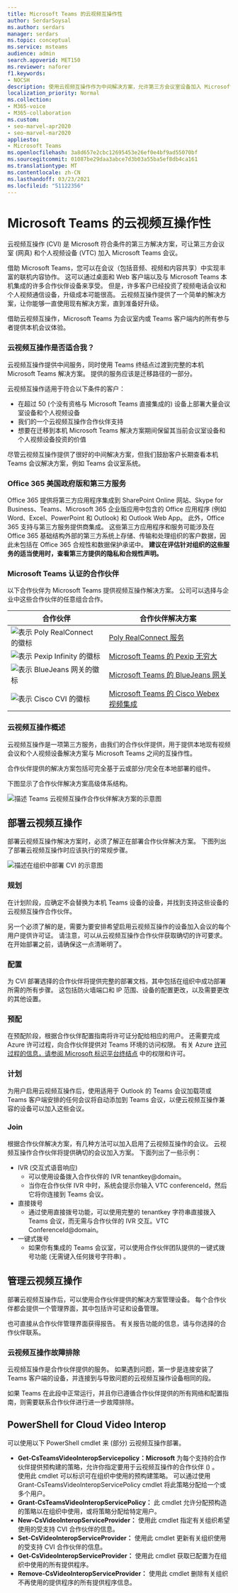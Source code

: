 ```yaml
---
title: Microsoft Teams 的云视频互操作性
author: SerdarSoysal
ms.author: serdars
manager: serdars
ms.topic: conceptual
ms.service: msteams
audience: admin
search.appverid: MET150
ms.reviewer: naforer
f1.keywords:
- NOCSH
description: 使用云视频互操作作为中间解决方案，允许第三方会议室设备加入 Microsoft Teams 会议。
localization_priority: Normal
ms.collection:
- M365-voice
- M365-collaboration
ms.custom:
- seo-marvel-apr2020
- seo-marvel-mar2020
appliesto:
- Microsoft Teams
ms.openlocfilehash: 3a8d657e2cbc12695453e26ef0e4bf9ad55070bf
ms.sourcegitcommit: 01087be29daa3abce7d3b03a55ba5ef8db4ca161
ms.translationtype: MT
ms.contentlocale: zh-CN
ms.lasthandoff: 03/23/2021
ms.locfileid: "51122356"
---
```

# <a name="cloud-video-interop-for-microsoft-teams"></a>Microsoft Teams 的云视频互操作性

云视频互操作 (CVI) 是 Microsoft 符合条件的第三方解决方案，可让第三方会议室 (网真) 和个人视频设备 (VTC) 加入 Microsoft Teams 会议。
 
借助 Microsoft Teams，您可以在会议（包括音频、视频和内容共享）中实现丰富的联机内容协作。 这可以通过桌面和 Web 客户端以及与 Microsoft Teams 本机集成的许多合作伙伴设备来享受。 但是，许多客户已经投资了视频电话会议和个人视频通信设备，升级成本可能很高。 云视频互操作提供了一个简单的解决方案，让你能够一直使用现有解决方案，直到准备好升级。

借助云视频互操作，Microsoft Teams 为会议室内或 Teams 客户端内的所有参与者提供本机会议体验。

### <a name="is-cloud-video-interop-for-me"></a>云视频互操作是否适合我？

云视频互操作提供中间服务，同时使用 Teams 终结点过渡到完整的本机 Microsoft Teams 解决方案。 提供的服务应该是迁移路径的一部分。

云视频互操作适用于符合以下条件的客户：

- 在超过 50 (个没有资格与 Microsoft Teams 直接集成的) 设备上部署大量会议室设备和个人视频设备
- 我们的一个云视频互操作合作伙伴支持
- 想要在迁移到本机 Microsoft Teams 解决方案期间保留其当前会议室设备和个人视频设备投资的价值

尽管云视频互操作提供了很好的中间解决方案，但我们鼓励客户长期查看本机 Teams 会议解决方案，例如 Teams 会议室系统。 

### <a name="office-365-us-government-and-third-party-services"></a>Office 365 美国政府版和第三方服务

Office 365 提供将第三方应用程序集成到 SharePoint Online 网站、Skype for Business、Teams、Microsoft 365 企业版应用中包含的 Office 应用程序 (例如 Word、Excel、PowerPoint 和 Outlook) 和 Outlook Web App。 此外，Office 365 支持与第三方服务提供商集成。 这些第三方应用程序和服务可能涉及在 Office 365 基础结构外部的第三方系统上存储、传输和处理组织的客户数据，因此未包括在 Office 365 合规性和数据保护承诺中。 **建议在评估针对组织的这些服务的适当使用时，查看第三方提供的隐私和合规性声明。**



### <a name="partners-certified-for-microsoft-teams"></a>Microsoft Teams 认证的合作伙伴

以下合作伙伴为 Microsoft Teams 提供视频互操作解决方案。 公司可以选择与企业中这些合作伙伴的任意组合合作。 

|合作伙伴|合作伙伴解决方案|
|----|---|
|![表示 Poly RealConnect 的徽标](media/polycom.png) | <a href="https://aka.ms/PolycomRealConnect" target="_blank">Poly RealConnect 服务</a> |
|![表示 Pexip Infinity 的徽标](media/pexip.png)| <a href="https://aka.ms/PexipInfinity" target="_blank">Microsoft Teams 的 Pexip 无穷大</a> | 
|![表示 BlueJeans 网关的徽标](media/bluejeans.png)| <a href="https://aka.ms/BluejeansGateway" target="_blank">Microsoft Teams 的 BlueJeans 网关</a> |
|![表示 Cisco CVI 的徽标](media/cisco.png)|<a href="https://aka.ms/CiscoCVI" target="_blank">Microsoft Teams 的 Cisco Webex 视频集成</a>|

### <a name="cloud-video-interop-overview"></a>云视频互操作概述

云视频互操作是一项第三方服务，由我们的合作伙伴提供，用于提供本地现有视频会议和个人视频设备解决方案与 Microsoft Teams 之间的互操作性。

合作伙伴提供的解决方案包括可完全基于云或部分/完全在本地部署的组件。 
     
下图显示了合作伙伴解决方案高级体系结构。

![描述 Teams 云视频互操作合作伙伴解决方案的示意图](media/teams-cloud-video-interop-partner-solution.png)


## <a name="deploy-cloud-video-interop"></a>部署云视频互操作

部署云视频互操作解决方案时，必须了解正在部署合作伙伴解决方案。 下图列出了部署云视频互操作时应该执行的常规步骤。

![描述在组织中部署 CVI 的示意图](media/deploying-cvi.png)

### <a name="plan"></a>规划

在计划阶段，应确定不会替换为本机 Teams 设备的设备，并找到支持这些设备的云视频互操作合作伙伴。  

另一个必须了解的是，需要为要安排希望启用云视频互操作的设备加入会议的每个用户提供许可证。 请注意，可以从云视频互操作合作伙伴获取确切的许可要求。 在开始部署之前，请确保这一点清晰明了。

### <a name="configure"></a>配置

为 CVI 部署选择的合作伙伴将提供完整的部署文档，其中包括在组织中成功部署所需的所有步骤。 这包括防火墙端口和 IP 范围、设备的配置更改，以及需要更改的其他设置。

### <a name="provision"></a>预配  

在预配阶段，根据合作伙伴配置指南将许可证分配给相应的用户。 还需要完成 Azure 许可过程，向合作伙伴提供对 Teams 环境的访问权限。 有关 Azure [许可过程的信息，请参阅 Microsoft 标识平台终结点](/azure/active-directory/develop/v2-permissions-and-consent) 中的权限和许可。

### <a name="schedule"></a>计划

为用户启用云视频互操作后，使用适用于 Outlook 的 Teams 会议加载项或 Teams 客户端安排的任何会议将自动添加到 Teams 会议，以便云视频互操作兼容的设备可以加入这些会议。

### <a name="join"></a>Join

根据合作伙伴解决方案，有几种方法可以加入启用了云视频互操作的会议。 云视频互操作合作伙伴将提供确切的会议加入方案。 下面列出了一些示例：

- IVR (交互式语音响应)  
  - 可以使用设备拨入合作伙伴的 IVR tenantkey@domain。
  - 当你在合作伙伴 IVR 中时，系统会提示你输入 VTC conferenceId，然后它将你连接到 Teams 会议。
- 直接拨号 
  - 通过使用直接拨号功能，可以使用完整的 tenantkey 字符串直接拨入 Teams 会议，而无需与合作伙伴的 IVR 交互。VTC ConferenceId@domain。
- 一键式拨号 
  - 如果你有集成的 Teams 会议室，可以使用合作伙伴团队提供的一键式拨号功能 (无需键入任何拨号字符串) 。

## <a name="manage-cloud-video-interop"></a>管理云视频互操作

部署云视频互操作后，可以使用合作伙伴提供的解决方案管理设备。 每个合作伙伴都会提供一个管理界面，其中包括许可证和设备管理。 

也可直接从合作伙伴管理界面获得报告。 有关报告功能的信息，请与你选择的合作伙伴联系。 

### <a name="troubleshooting-cloud-video-interop"></a>云视频互操作故障排除

云视频互操作是合作伙伴提供的服务。 如果遇到问题，第一步是连接安装了 Teams 客户端的设备，并连接到与导致问题的云视频互操作设备相同的段。 

如果 Teams 在此段中正常运行，并且你已遵循合作伙伴提供的所有网络和配置指南，则需要联系合作伙伴进行进一步故障排除。 

## <a name="powershell-for-cloud-video-interop"></a>PowerShell for Cloud Video Interop

可以使用以下 PowerShell cmdlet 来 (部分) 云视频互操作部署。

- **Get-CsTeamsVideoInteropServicepolicy：Microsoft** 为每个支持的合作伙伴提供预构建的策略，允许你指定要用于云视频互操作的合作伙伴 () 。<br>使用此 cmdlet 可以标识可在组织中使用的预构建策略。 可以通过使用 Grant-CsTeamsVideoInteropServicePolicy cmdlet 将此策略分配给一个或多个用户。
- **Grant-CsTeamsVideoInteropServicePolicy：** 此 cmdlet 允许分配预构造的策略以在组织中使用，或将策略分配给特定用户。
- **New-CsVideoInteropServiceProvider：** 使用此 cmdlet 指定有关组织希望使用的受支持 CVI 合作伙伴的信息。
- **Set-CsVideoInteropServiceProvider：** 使用此 cmdlet 更新有关组织使用的受支持 CVI 合作伙伴的信息。
- **Get-CsVideoInteropServiceProvider：** 使用此 cmdlet 获取已配置为在组织中使用的所有提供程序。
- **Remove-CsVideoInteropServiceProvider：** 使用此 cmdlet 删除有关组织不再使用的提供程序的所有提供程序信息。